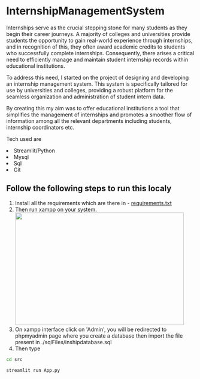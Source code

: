 # InternshipManagementSystem
Internships serve as the crucial stepping stone for many students as they begin their career journeys. A majority of colleges and universities provide  students the opportunity to gain real-world experience through internships, and in recognition of this, they often award academic credits to students who successfully complete internships. Consequently, there arises a critical need to efficiently manage and maintain student internship records within educational institutions.

To address this need, I started on the project of designing and developing an internship management system. This system is specifically tailored for use by universities and colleges, providing a robust platform for the seamless organization and administration of student intern data.

By creating this my aim was to offer educational institutions a tool that simplifies the management of internships and promotes a smoother flow of information among all the relevant departments including students, internship coordinators etc.

Tech used are
<li>Streamlit/Python</li>
<li>Mysql</li>
<li>Sql</li>
<li>Git</li>

## Follow the following steps to run this localy
1. Install all the requirements which are there in - [requirements.txt](./requirements.txt)
2. Then run xampp on your system.</br>
<img src="https://drive.google.com/uc?export=view&id=1Zbs6HHD1VHWGBWtZcRlPFmsF4IR8Uvym" height=300 width=450 ></br>
3. On xampp interface click on 'Admin', you will be redirected to phpmyadmin page where you create a database then import the file present in ./sqlFiles/inshipdatabase.sql
3. Then type 
```bash
cd src
```
```bash
streamlit run App.py
```
